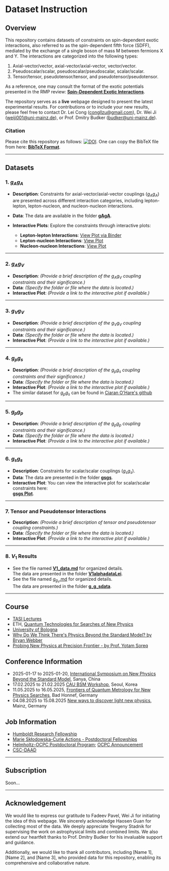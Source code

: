 # Dataset Instruction

## Overview

This repository contains datasets of constraints on spin-dependent exotic interactions, also referred to as the spin-dependent fifth force (SDFF), mediated by the exchange of a single boson of mass M between fermions X and Y. The interactions are categorized into the following types:

1. Axial-vector/vector, axial-vector/axial-vector, vector/vector.
2. Pseudoscalar/scalar, pseudoscalar/pseudoscalar, scalar/scalar.
3. Tensor/tensor, pseudotensor/tensor, and pseudotensor/pseudotensor.

As a reference, one may consult the format of the exotic potentials presented in the RMP review: [**Spin-Dependent Exotic Interactions**](https://doi.org/10.48550/arXiv.2408.15691).

The repository serves as a **live** webpage designed to present the latest experimental results. For contributions or to include your new results, please feel free to contact Dr. Lei Cong (congllzu@gmail.com), Dr. Wei Ji (weiji001@uni-mainz.de), or Prof. Dmitry Budker (budker@uni-mainz.de).

### Citation

Please cite this repository as follows: [![DOI](https://zenodo.org/badge/DOI/10.5281/zenodo.14572652.svg)](https://doi.org/10.5281/zenodo.14572652). One can copy the BibTeX file from here: [**BibTeX Format**](./Citation.bib).

---

## Datasets


### 1. $g_Ag_A$

- **Description**: Constraints for axial-vector/axial-vector couplings ($g_Ag_A$) are presented across different interaction categories, including lepton-lepton, lepton-nucleon, and nucleon-nucleon interactions.

- **Data**: The data are available in the folder [**gAgA**](./gAgA/).

- **Interactive Plots**: Explore the constraints through interactive plots:
  - **Lepton-lepton Interactions**: [View Plot via Binder](https://mybinder.org/v2/gh/Lei-Cong/Spin-Dependent-5th-Force-Limits/main?filepath=gAgA/gAgA-plot.ipynb)  
  - **Lepton-nucleon Interactions**: [View Plot](https://Lei-5th-force.github.io/SDFF-Dataset/gAgA/gAgA-plot_LN.html)
  - **Nucleon-nucleon Interactions**: [View Plot](https://Lei-5th-force.github.io/SDFF-Dataset/gAgA/gAgA-plot_NN.html)

---

### 2. $g_Ag_V$
- **Description**: *(Provide a brief description of the $g_Ag_V$ coupling constraints and their significance.)*
- **Data**: *(Specify the folder or file where the data is located.)*
- **Interactive Plot**: *(Provide a link to the interactive plot if available.)*

---

### 3. $g_Vg_V$
- **Description**: *(Provide a brief description of the $g_Vg_V$ coupling constraints and their significance.)*
- **Data**: *(Specify the folder or file where the data is located.)*
- **Interactive Plot**: *(Provide a link to the interactive plot if available.)*

---

### 4. $g_pg_s$
- **Description**: *(Provide a brief description of the $g_pg_s$ coupling constraints and their significance.)*
- **Data**: *(Specify the folder or file where the data is located.)*
- **Interactive Plot**: *(Provide a link to the interactive plot if available.)*
- The similar dataset for $g_pg_s$ can be found in [Ciaran O'Hare's github](https://github.com/cajohare/AxionLimits/tree/v1.0)
---

### 5. $g_pg_p$
- **Description**: *(Provide a brief description of the $g_pg_p$ coupling constraints and their significance.)*
- **Data**: *(Specify the folder or file where the data is located.)*
- **Interactive Plot**: *(Provide a link to the interactive plot if available.)*

---

### 6. $g_sg_s$
- **Description**: Constraints for scalar/scalar couplings ($g_sg_s$).
- **Data**: The data are presented in the folder [**gsgs**](./gsgs/).
- **Interactive Plot**: You can view the interactive plot for scalar/scalar constraints here:  
  [**gsgs Plot**](https://Lei-5th-force.github.io/SDFF-Dataset/gsgs/gsgs-plot.html).

---


### 7. Tensor and Pseudotensor Interactions
- **Description**: *(Provide a brief description of tensor and pseudotensor coupling constraints.)*
- **Data**: *(Specify the folder or file where the data is located.)*
- **Interactive Plot**: *(Provide a link to the interactive plot if available.)*

---

### 8. $V_1$ Results
- See the file named [**V1_data.md**](./V1/V1_data.md) for organized details.  
   The data are presented in the folder [**V1alphadataLei**](./V1/V1alphadataLei/).
- See the file named [$g_g_s$.md]() for organized details.  
   The data are presented in the folder [**g_g_sdata**]().
 
---
## Course
 - [TASI Lectures](https://www.colorado.edu/physics/events/summer-intensive-programs/theoretical-advanced-study-institute-elementary-particle-physics#TASI-2023)
 - ETH, [Quantum Technologies for Searches of New Physics](https://www.lehrbetrieb.ethz.ch/Vorlesungsverzeichnis/dozent.view?dozide=10032887&ansicht=2&semkez=2024W&lang=en)
- [University of Bologna](https://www.unibo.it/en/study/phd-professional-masters-specialisation-schools-and-other-programmes/course-unit-catalogue/course-unit/2024/492255)
- [Why Do We Think There's Physics Beyond the Standard Model? by Bryan Webber](https://www.youtube.com/watch?v=ZtKGH9qiWgQ&ab_channel=KavliInstituteforTheoreticalPhysics)
- [Probing New Physics at Precision Frontier - by Prof. Yotam Soreq ](https://www.google.com.hk/search?q=Prof.+Yotam+Soreq+%28Technion%29%3A+Probing+new+hadronic+forces+with+heavy+exotic+atoms+&sca_esv=021eb8b12bbb8799&hl=zh-CN&source=hp&ei=6TCcZ7qIE8Kxi-gP1YbvkAI&iflsig=ACkRmUkAAAAAZ5w--W6jyEqPjpWvvfEaxyphuZtvijwJ#fpstate=ive&vld=cid:a10a29a8,vid:jvxmCcIO1rA,st:0)

## Conference Information
- 2025-01-17 to 2025-01-20, [International Symposium on New Physics Beyond the Standard Model](https://isnp2025.casconf.cn/page/1830408968258850816), Sanya, China
- 17.02.2025 to 21.02.2025 [CAU BSM Workshop](https://indico.cern.ch/event/1492675/), Seoul, Korea
- 11.05.2025 to 16.05.2025, [Frontiers of Quantum Metrology for New Physics Searches](https://www.dpg-physik.de/veranstaltungen/2025/quantum_metrology_for_new_physics_searches), Bad Honnef, Germany
 - 04.08.2025 to 15.08.2025 [New ways to discover light new physics](https://indico.mitp.uni-mainz.de/event/410/), Mainz, Germany
 
## Job Information
- [Humboldt Research Fellowship](https://www.humboldt-foundation.de/en/apply/sponsorship-programmes/humboldt-research-fellowship)
- [Marie Skłodowska-Curie Actions - Postdoctoral Fellowships](https://marie-sklodowska-curie-actions.ec.europa.eu/actions/postdoctoral-fellowships)
- [Helmholtz-OCPC Postdoctoral Program](https://www.helmholtz.de/assets/helmholtz_gemeinschaft/user_upload/Ausschreibungen/2023/Call_Helmholtz-OCPC-Postdocprogram_2023.pdf); [OCPC Announcement](https://www.chinapostdoctor.org.cn/article?inid=cbcb0e46-8ed6-44ef-94c5-f2d78b8055c5&catname=%E9%80%9A%E7%9F%A5%E5%85%AC%E5%91%8A&catid=8c892b1c-4ade-4a5f-9a87-5e736cb5e9f9)
- [CSC-DAAD](https://www2.daad.de/deutschland/stipendium/datenbank/en/21148-scholarship-database/?detail=50015315)

---

## Subscription

Soon...

---

## Acknowledgement

We would like to express our gratitude to Fadeev Pavel, Wei Ji for initiating the idea of this webpage. We sincerely acknowledge Haosen Guan for collecting most of the data. We deeply appreciate Yevgeny Stadnik for supervising the work on astrophysical limits and combined limits. We also extend our heartfelt thanks to Prof. Dmitry Budker for his invaluable support and guidance.

Additionally, we would like to thank all contributors, including [Name 1], [Name 2], and [Name 3], who provided data for this repository, enabling its comprehensive and collaborative nature.